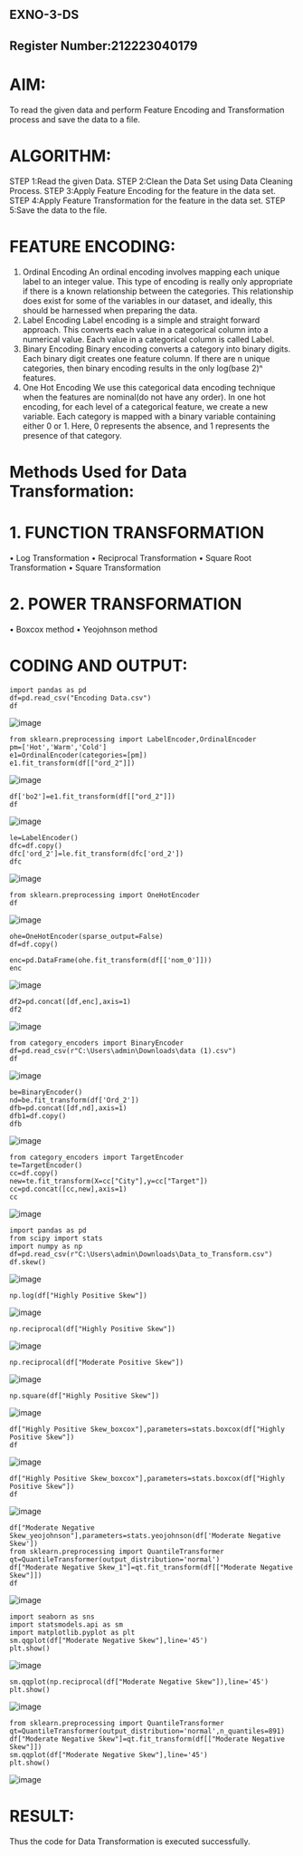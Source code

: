 ## EXNO-3-DS
## Register Number:212223040179
# AIM:
To read the given data and perform Feature Encoding and Transformation process and save the data to a file.

# ALGORITHM:
STEP 1:Read the given Data.
STEP 2:Clean the Data Set using Data Cleaning Process.
STEP 3:Apply Feature Encoding for the feature in the data set.
STEP 4:Apply Feature Transformation for the feature in the data set.
STEP 5:Save the data to the file.

# FEATURE ENCODING:
1. Ordinal Encoding
An ordinal encoding involves mapping each unique label to an integer value. This type of encoding is really only appropriate if there is a known relationship between the categories. This relationship does exist for some of the variables in our dataset, and ideally, this should be harnessed when preparing the data.
2. Label Encoding
Label encoding is a simple and straight forward approach. This converts each value in a categorical column into a numerical value. Each value in a categorical column is called Label.
3. Binary Encoding
Binary encoding converts a category into binary digits. Each binary digit creates one feature column. If there are n unique categories, then binary encoding results in the only log(base 2)ⁿ features.
4. One Hot Encoding
We use this categorical data encoding technique when the features are nominal(do not have any order). In one hot encoding, for each level of a categorical feature, we create a new variable. Each category is mapped with a binary variable containing either 0 or 1. Here, 0 represents the absence, and 1 represents the presence of that category.

# Methods Used for Data Transformation:
  # 1. FUNCTION TRANSFORMATION
• Log Transformation
• Reciprocal Transformation
• Square Root Transformation
• Square Transformation
  # 2. POWER TRANSFORMATION
• Boxcox method
• Yeojohnson method

# CODING AND OUTPUT:


```
import pandas as pd
df=pd.read_csv("Encoding Data.csv")
df
```
![image](https://github.com/user-attachments/assets/47391cc9-2ae1-4374-b6f3-9bdda6fb1a9d)
```
from sklearn.preprocessing import LabelEncoder,OrdinalEncoder
pm=['Hot','Warm','Cold']
e1=OrdinalEncoder(categories=[pm])
e1.fit_transform(df[["ord_2"]])
```
![image](https://github.com/user-attachments/assets/e84b9bb5-9e3d-4586-bd17-c90b4893a92a)
```
df['bo2']=e1.fit_transform(df[["ord_2"]])
df
```
![image](https://github.com/user-attachments/assets/63b08a90-7212-4dc7-b505-3f3dad20c4ab)
```
le=LabelEncoder()
dfc=df.copy()
dfc['ord_2']=le.fit_transform(dfc['ord_2'])
dfc
```
![image](https://github.com/user-attachments/assets/55295efa-cb26-4026-bf98-5081461ebaec)
```
from sklearn.preprocessing import OneHotEncoder
df
```
 ![image](https://github.com/user-attachments/assets/b94d74b5-f9af-49a6-ad05-f6515455d3c9)
 ```
ohe=OneHotEncoder(sparse_output=False)
df=df.copy()

enc=pd.DataFrame(ohe.fit_transform(df[['nom_0']]))
enc
```
![image](https://github.com/user-attachments/assets/298f7678-2a06-4ddb-ba56-b82789a6477f)
```
df2=pd.concat([df,enc],axis=1)
df2
```
 ![image](https://github.com/user-attachments/assets/15540fca-f4a2-4b94-98b7-249c0569320f)
```
from category_encoders import BinaryEncoder
df=pd.read_csv(r"C:\Users\admin\Downloads\data (1).csv")
df
```
![image](https://github.com/user-attachments/assets/0c8bcc9c-82a0-4d9f-9714-dabd6abcb3c4)
```
be=BinaryEncoder()
nd=be.fit_transform(df['Ord_2'])
dfb=pd.concat([df,nd],axis=1)
dfb1=df.copy()
dfb
```
![image](https://github.com/user-attachments/assets/4e727019-2647-44a4-b670-81a4fbc77558)
```
from category_encoders import TargetEncoder
te=TargetEncoder()
cc=df.copy()
new=te.fit_transform(X=cc["City"],y=cc["Target"])
cc=pd.concat([cc,new],axis=1)
cc
```
![image](https://github.com/user-attachments/assets/a1484c9c-add9-4011-967b-811304bc647d)
```
import pandas as pd
from scipy import stats
import numpy as np
df=pd.read_csv(r"C:\Users\admin\Downloads\Data_to_Transform.csv")
df.skew()
```
![image](https://github.com/user-attachments/assets/22a7fbab-66eb-4358-ae34-a0d72380a880)
```
np.log(df["Highly Positive Skew"])
```
![image](https://github.com/user-attachments/assets/3c403ff1-90ea-461f-8643-bd96c020992f)
```
np.reciprocal(df["Highly Positive Skew"])
```
![image](https://github.com/user-attachments/assets/846b883d-1bcf-44a3-84d8-cc1953f6af3c)
```
np.reciprocal(df["Moderate Positive Skew"])
```
![image](https://github.com/user-attachments/assets/89e3c66d-7b87-4f75-94dd-86b1b7e8834e)
```
np.square(df["Highly Positive Skew"])
```
![image](https://github.com/user-attachments/assets/830baaed-5811-4cbe-8f50-b521d780fa35)
```
df["Highly Positive Skew_boxcox"],parameters=stats.boxcox(df["Highly Positive Skew"])
df
```
![image](https://github.com/user-attachments/assets/eafc031b-9f3d-4855-9b0d-2e1914d3c346)
```
df["Highly Positive Skew_boxcox"],parameters=stats.boxcox(df["Highly Positive Skew"])
df
```
![image](https://github.com/user-attachments/assets/6d53194a-4c56-4598-bad8-d386a4429a01)
```
df["Moderate Negative Skew_yeojohnson"],parameters=stats.yeojohnson(df['Moderate Negative Skew'])
from sklearn.preprocessing import QuantileTransformer
qt=QuantileTransformer(output_distribution='normal')
df["Moderate Negative Skew_1"]=qt.fit_transform(df[["Moderate Negative Skew"]])
df
```
![image](https://github.com/user-attachments/assets/00b27c1d-fa97-4110-8476-e80b5bca7192)
```
import seaborn as sns
import statsmodels.api as sm
import matplotlib.pyplot as plt
sm.qqplot(df["Moderate Negative Skew"],line='45')
plt.show()
```
![image](https://github.com/user-attachments/assets/f4343f78-2dd6-4890-860d-7807a34f2523)

```
sm.qqplot(np.reciprocal(df["Moderate Negative Skew"]),line='45')
plt.show()
```
![image](https://github.com/user-attachments/assets/a1fae4e3-3a7f-40df-8583-61051228abb4)
```
from sklearn.preprocessing import QuantileTransformer
qt=QuantileTransformer(output_distribution='normal',n_quantiles=891)
df["Moderate Negative Skew"]=qt.fit_transform(df[["Moderate Negative Skew"]])
sm.qqplot(df["Moderate Negative Skew"],line='45')
plt.show()
```
![image](https://github.com/user-attachments/assets/a5bfdfae-6118-4458-91eb-c9971c072a09)

# RESULT:
Thus the code for Data Transformation is executed successfully.

       
